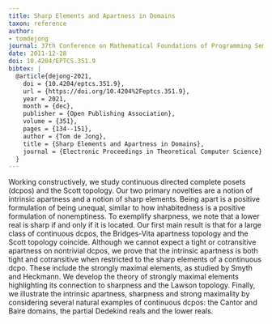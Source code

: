 ```yaml
---
title: Sharp Elements and Apartness in Domains
taxon: reference
author:
- tomdejong
journal: 37th Conference on Mathematical Foundations of Programming Semantics
date: 2011-12-28
doi: 10.4204/EPTCS.351.9
bibtex: |
  @article{dejong-2021,
    doi = {10.4204/eptcs.351.9},
    url = {https://doi.org/10.4204%2Feptcs.351.9},  
    year = 2021,
    month = {dec},
    publisher = {Open Publishing Association},
    volume = {351},
    pages = {134--151},
    author = {Tom de Jong},
    title = {Sharp Elements and Apartness in Domains},
    journal = {Electronic Proceedings in Theoretical Computer Science}
  }
---
```


Working constructively, we study continuous directed complete posets (dcpos) and the Scott topology. Our two primary novelties are a notion of intrinsic apartness and a notion of sharp elements. Being apart is a positive formulation of being unequal, similar to how inhabitedness is a positive formulation of nonemptiness. To exemplify sharpness, we note that a lower real is sharp if and only if it is located. Our first main result is that for a large class of continuous dcpos, the Bridges-Vita apartness topology and the Scott topology coincide. Although we cannot expect a tight or cotransitive apartness on nontrivial dcpos, we prove that the intrinsic apartness is both tight and cotransitive when restricted to the sharp elements of a continuous dcpo. These include the strongly maximal elements, as studied by Smyth and Heckmann. We develop the theory of strongly maximal elements highlighting its connection to sharpness and the Lawson topology. Finally, we illustrate the intrinsic apartness, sharpness and strong maximality by considering several natural examples of continuous dcpos: the Cantor and Baire domains, the partial Dedekind reals and the lower reals. 

